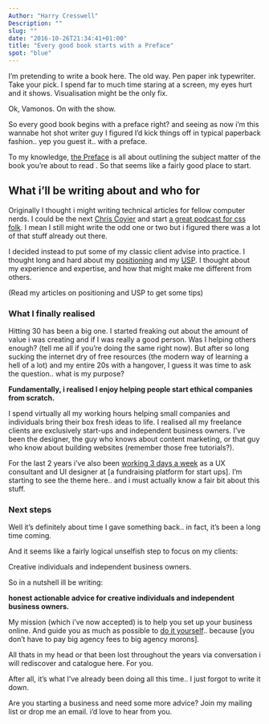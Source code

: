 ```yaml
---
Author: "Harry Cresswell"
Description: ""
slug: ""
date: "2016-10-26T21:34:41+01:00"
title: "Every good book starts with a Preface"
spot: "blue"
---
```



I’m pretending to write a book here. The old way. Pen paper ink typewriter. Take your pick. I spend far to much time staring at a screen, my eyes hurt and it shows. Visualisation might be the only fix.<!--more-->

Ok, Vamonos. On with the show.

So every good book begins with a preface right? and seeing as now i’m this wannabe hot shot writer guy I figured I’d kick things off in typical paperback fashion.. yep you guest it.. with a preface.

To my knowledge, [the Preface](http://www.com) is all about outlining the subject matter of the book you’re about to read . So that seems like a fairly good place to start.


## What i’ll be writing about and who for

Originally I thought i might writing technical articles for fellow computer nerds. I could be the next [Chris Coyier](http://www.com) and start [a great podcast for css folk](http://www.com). I mean I still might write the odd one or two but i figured there was a lot of that stuff already out there.

I decided instead to put some of my classic client advise into practice. I thought long and hard about my [positioning](http://www.com) and my [USP](http://www.com). I thought about my experience and expertise, and how that might make me different from others.

(Read my articles on positioning and USP to get some tips)

### What I finally realised

Hitting 30 has been a big one. I started freaking out about the amount of value i was creating and if I was really a good person. Was I helping others enough? (tell me all if you’re doing the same right now). But after so long sucking the internet dry of free resources (the modern way of learning a hell of a lot) and my entire 20s with a hangover, I guess it was time to ask the question.. what is my purpose?

**Fundamentally, i realised I enjoy helping people start ethical companies from scratch.**

I spend virtually all my working hours helping small companies and individuals bring their box fresh ideas to life. I realised all my freelance clients are exclusively start-ups and independent business owners. I’ve been the designer, the guy who knows about content marketing, or that guy who know about building websites (remember those free tutorials?).

For the last 2 years i’ve also been [working 3 days a week](http://www.com) as a UX consultant and UI designer at [a fundraising platform for start ups]. I’m starting to see the theme here.. and i must actually know a fair bit about this stuff.


### Next steps

Well it’s definitely about time I gave something back.. in fact, it’s been a long time coming.

And it seems like a fairly logical unselfish step to focus on my clients:

Creative individuals and independent business owners.

So in a nutshell ill be writing:

**honest actionable advice for creative individuals and independent business owners.**

My mission (which i’ve now accepted) is to help you set up your business online. And guide you as much as possible to [do it yourself](http://www.com).. because [you don’t have to pay big agency fees to big agency morons].

All thats in my head or that been lost throughout the years via conversation i will rediscover and catalogue here. For you.

After all, it’s what I’ve already been doing all this time.. I just forgot to write it down.

Are you starting a business and need some more advice? Join my mailing list or drop me an email. i’d love to hear from you.
